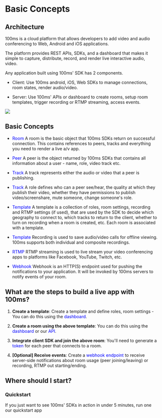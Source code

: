 # Basic Concepts

## Architecture
100ms is a cloud platform that allows developers to add video and audio conferencing to Web, Android and iOS applications.

The platform provides REST APIs, SDKs, and a dashboard that makes it simple to capture, distribute, record, and render live interactive audio, video.

Any application built using 100ms' SDK has 2 components.

* Client: Use 100ms android, iOS, Web SDKs to manage connections, room states, render audio/video.

* Server: Use 100ms' APIs or dashboard to create rooms, setup room templates, trigger recording or RTMP streaming, access events.

<img src="https://docs.100ms.live/docs/v2/arch.png">

## Basic Concepts

- <span style="color:blue">Room</span> A room is the basic object that 100ms SDKs return on successful connection. This contains references to peers, tracks and everything you need to render a live a/v app.

- <span style="color:blue">Peer</span> A peer is the object returned by 100ms SDKs that contains all information about a user - name, role, video track etc.

- <span style="color:blue">Track</span> A track represents either the audio or video that a peer is publishing.

- <span style="color:blue">Track</span> A role defines who can a peer see/hear, the quality at which they publish their video, whether they have permissions to publish video/screenshare, mute someone, change someone's role.

- <span style="color:blue">Template</span> A template is a collection of roles, room settings, recording and RTMP settings (if used), that are used by the SDK to decide which geography to connect to, which tracks to return to the client, whether to turn on recording when a room is created, etc. Each room is associated with a template.

- <span style="color:blue">Template</span> Recording is used to save audio/video calls for offline viewing. 100ms supports both individual and composite recordings.

- <span style="color:blue">RTMP</span> RTMP streaming is used to live stream your video conferencing apps to platforms like Facebook, YouTube, Twitch, etc.

- <span style="color:blue">Webhook</span> Webhook is an HTTP(S) endpoint used for pushing the notifications to your application. It will be invoked by 100ms servers to notify events of your room.

## What are the steps to build a live app with 100ms?

1. <b>Create a template</b>: Create a template and define roles, room settings - You can do this using the <span style="color:blue">dashboard</span>.

2. <b>Create a room using the above template</b>: You can do this using the <span style="color:blue">dashboard</span> or our <span style="color:blue">API</span>.

3. <b>Integrate client SDK and join the above room</b>: You'll need to generate a <span style="color:blue">token</span> for each peer that connects to a room.

4. <b>[Optional] Receive events</b>: Create a <span style="color:blue">webhook endpoint</span> to receive server-side notifications about room usage (peer joining/leaving) or recording, RTMP out starting/ending.

## Where should I start?

### Quickstart

If you just want to see 100ms' SDKs in action in under 5 minutes, run one our quickstart app

